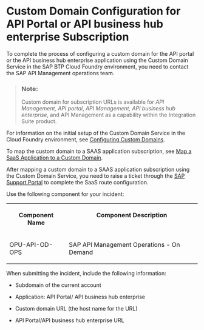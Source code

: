 <!-- loioc4e67a95e187466c817ebb2a763a8383 -->

# Custom Domain Configuration for API Portal or API business hub enterprise Subscription

To complete the process of configuring a custom domain for the API portal or the API business hub enterprise application using the Custom Domain Service in the SAP BTP Cloud Foundry environment, you need to contact the SAP API Management operations team.

> ### Note:  
> Custom domain for subscription URLs is available for *API Management, API portal*, *API Management, API business hub enterprise*, and API Management as a capability within the Integration Suite product.

For information on the initial setup of the Custom Domain Service in the Cloud Foundry environment, see [Configuring Custom Domains](https://help.sap.com/viewer/74af813c7ee2457cb5eddca0cc70a0c1/Cloud/en-US/108177aea2a04d1b9006d96173bfa99a.html).

To map the custom domain to a SAAS application subscription, see [Map a SaaS Application to a Custom Domain](https://help.sap.com/viewer/74af813c7ee2457cb5eddca0cc70a0c1/Cloud/en-US/9f029c0ba0ab496fa2767b607eae924f.html).

After mapping a custom domain to a SAAS application subscription using the Custom Domain Service, you need to raise a ticket through the [SAP Support Portal](https://support.sap.com/en/index.html) to complete the SaaS route configuration.

Use the following component for your incident:


<table>
<tr>
<th valign="top">

Component Name



</th>
<th valign="top">

Component Description



</th>
</tr>
<tr>
<td valign="top">

OPU-API-OD-OPS



</td>
<td valign="top">

SAP API Management Operations - On Demand



</td>
</tr>
</table>

When submitting the incident, include the following information:

-   Subdomain of the current account

-   Application: API Portal/ API business hub enterprise

-   Custom domain URL \(the host name for the URL\)

-   API Portal/API business hub enterprise URL


